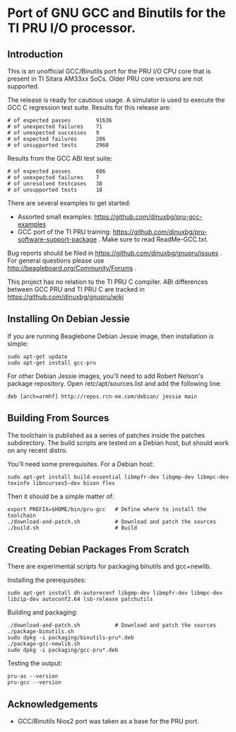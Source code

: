 # Port of GNU GCC and Binutils for the TI PRU I/O processor.

## Introduction
This is an unofficial GCC/Binutils port for the PRU I/O CPU core that is present in TI Sitara AM33xx SoCs. Older PRU core versions are not supported.

The release is ready for cautious usage. A simulator is used to execute the GCC C regression test suite. Results for this release are:

	# of expected passes		91636
	# of unexpected failures	71
	# of unexpected successes	9
	# of expected failures		206
	# of unsupported tests		2960

Results from the GCC ABI test suite:

	# of expected passes		686
	# of unexpected failures	7
	# of unresolved testcases	38
	# of unsupported tests		18

There are several examples to get started:
 * Assorted small examples: https://github.com/dinuxbg/pru-gcc-examples
 * GCC port of the TI PRU training: https://github.com/dinuxbg/pru-software-support-package . Make sure to read ReadMe-GCC.txt.

Bug reports should be filed in https://github.com/dinuxbg/gnupru/issues . For general questions please use http://beagleboard.org/Community/Forums .

This project has no relation to the TI PRU C compiler. ABI differences between GCC PRU and TI PRU C are tracked in https://github.com/dinuxbg/gnupru/wiki

## Installing On Debian Jessie
If you are running Beaglebone Debian Jessie image, then installation is simple:

	sudo apt-get update
	sudo apt-get install gcc-pru

For other Debian Jessie images, you'll need to add Robert Nelson's package repository. Open /etc/apt/sources.list and add the following line:

	deb [arch=armhf] http://repos.rcn-ee.com/debian/ jessie main

## Building From Sources
The toolchain is published as a series of patches inside the patches subdirectory. The build scripts are tested on a Debian host, but should work on any recent distro.

You'll need some prerequisites. For a Debian host:

	sudo apt-get install build-essential libmpfr-dev libgmp-dev libmpc-dev texinfo libncurses5-dev bison flex

Then it should be a simple matter of:

	export PREFIX=$HOME/bin/pru-gcc   # Define where to install the toolchain
	./download-and-patch.sh           # Download and patch the sources
	./build.sh                        # Build

## Creating Debian Packages From Scratch
There are experimental scripts for packaging binutils and gcc+newlib.

Installing the prerequisites:

	sudo apt-get install dh-autoreconf libgmp-dev libmpfr-dev libmpc-dev libzip-dev autoconf2.64 lsb-release patchutils

Building and packaging:

	./download-and-patch.sh           # Download and patch the sources
	./package-binutils.sh
	sudo dpkg -i packaging/binutils-pru*.deb
	./package-gcc-newlib.sh
	sudo dpkg -i packaging/gcc-pru*.deb

Testing the output:

	pru-as --version
	pru-gcc --version

## Acknowledgements
 * GCC/Binutils Nios2 port was taken as a base for the PRU port.
